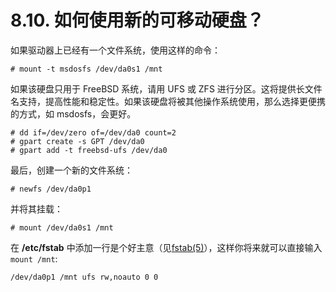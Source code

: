 # 8.10. 如何使用新的可移动硬盘？

如果驱动器上已经有一个文件系统，使用这样的命令：

```
# mount -t msdosfs /dev/da0s1 /mnt
```

如果该硬盘只用于 FreeBSD 系统，请用 UFS 或 ZFS 进行分区。这将提供长文件名支持，提高性能和稳定性。如果该硬盘将被其他操作系统使用，那么选择更便携的方式，如 msdosfs，会更好。

```
# dd if=/dev/zero of=/dev/da0 count=2
# gpart create -s GPT /dev/da0
# gpart add -t freebsd-ufs /dev/da0
```

最后，创建一个新的文件系统：

```
# newfs /dev/da0p1
```

并将其挂载：

```
# mount /dev/da0s1 /mnt
```

在 **/etc/fstab** 中添加一行是个好主意（见[fstab(5)](https://www.freebsd.org/cgi/man.cgi?query=fstab&sektion=5&format=html)），这样你将来就可以直接输入 `mount /mnt`:

```
/dev/da0p1 /mnt ufs rw,noauto 0 0
```
